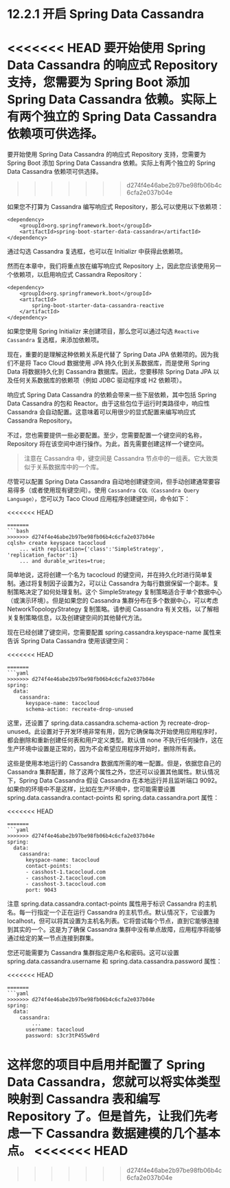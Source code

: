 # 12.2.1 开启 Spring Data Cassandra

<<<<<<< HEAD
要开始使用 Spring Data Cassandra 的响应式 Repository 支持，您需要为 Spring Boot 添加 Spring  Data Cassandra 依赖。实际上有两个独立的 Spring Data Cassandra 依赖项可供选择。
=======
要开始使用 Spring Data Cassandra 的响应式 Repository 支持，您需要为 Spring Boot 添加 Spring Data Cassandra 依赖。实际上有两个独立的 Spring Data Cassandra 依赖项可供选择。
>>>>>>> d274f4e46abe2b97be98fb06b4c6cfa2e037b04e

如果您不打算为 Cassandra 编写响应式 Repository，那么可以使用以下依赖项：

```markup
<dependency>
    <groupId>org.springframework.boot</groupId>
    <artifactId>spring-boot-starter-data-cassandra</artifactId>
</dependency>
```

通过勾选 Cassandra 复选框，也可以在 Initializr 中获得此依赖项。

然而在本章中，我们将重点放在编写响应式 Repository 上，因此您应该使用另一个依赖项，以启用响应式 Cassandra Repository：

```markup
<dependency>
    <groupId>org.springframework.boot</groupId>
    <artifactId>
        spring-boot-starter-data-cassandra-reactive
    </artifactId>
</dependency>
```

如果您使用 Spring Initializr 来创建项目，那么您可以通过勾选 `Reactive Cassandra` 复选框，来添加依赖项。

现在，重要的是理解这种依赖关系是代替了 Spring Data JPA 依赖项的。因为我们不是将 Taco Cloud 数据使用 JPA 持久化到关系数据库，而是使用 Spring Data 将数据持久化到 Cassandra 数据库。因此，您要移除 Spring Data JPA 以及任何关系数据库的依赖项（例如 JDBC 驱动程序或 H2 依赖项）。

响应式 Spring Data Cassandra 的依赖会带来一些下层依赖，其中包括 Spring Data Cassandra 的包和 Reactor。由于这些包位于运行时类路径中，响应性 Cassandra 会自动配置。这意味着可以用很少的显式配置来编写响应式 Cassandra Repository。

不过，您也需要提供一些必要配置。至少，您需要配置一个键空间的名称， Repository 将在该空间中进行操作。为此，首先需要创建这样一个键空间。

> 注意在 Cassandra 中，键空间是 Cassandra 节点中的一组表。它大致类似于关系数据库中的一个库。

尽管可以配置 Spring Data Cassandra 自动地创建键空间，但手动创建通常要容易得多（或者使用现有键空间）。使用 `Cassandra CQL（Cassandra Query Language）`，您可以为 Taco Cloud 应用程序创建键空间，命令如下：

<<<<<<< HEAD
```shell
=======
```bash
>>>>>>> d274f4e46abe2b97be98fb06b4c6cfa2e037b04e
cqlsh> create keyspace tacocloud
    ... with replication={'class':'SimpleStrategy', 'replication_factor':1}
    ... and durable_writes=true;
```

简单地说，这将创建一个名为 tacocloud 的键空间，并在持久化时进行简单复制。通过将复制因子设置为2，可以让 Cassandra 为每行数据保留一个副本。复制策略决定了如何处理复制。这个 SimpleStrategy 复制策略适合于单个数据中心（或演示环境）。但是如果您的 Cassandra 集群分布在多个数据中心，可以考虑 NetworkTopologyStrategy 复制策略。请参阅 Cassandra 有关文档，以了解相关复制策略信息，以及创建键空间的其他替代方法。

现在已经创建了键空间，您需要配置 spring.cassandra.keyspace-name 属性来告诉 Spring Data Cassandra 使用该键空间：

<<<<<<< HEAD
```markup
=======
```yaml
>>>>>>> d274f4e46abe2b97be98fb06b4c6cfa2e037b04e
spring:
  data:
    cassandra:
      keyspace-name: tacocloud
      schema-action: recreate-drop-unused
```

这里，还设置了 spring.data.cassandra.schema-action 为 recreate-drop-unused。此设置对于开发环境非常有用，因为它确保每次开始使用应用程序时，都会删除和重新创建任何表和用户定义类型。默认值 none 不执行任何操作，这在生产环境中设置是正常的，因为不会希望应用程序开始时，删除所有表。

这些是使用本地运行的 Cassandra 数据库所需的唯一配置。但是，依据您自己的 Cassandra 集群配置，除了这两个属性之外，您还可以设置其他属性。默认情况下，Spring Data Cassandra 假设 Cassandra 在本地运行并且监听端口 9092。如果你的环境中不是这样，比如在生产环境中，您可能需要设置 spring.data.cassandra.contact-points 和 spring.data.cassandra.port 属性：

<<<<<<< HEAD
```markup
=======
```yaml
>>>>>>> d274f4e46abe2b97be98fb06b4c6cfa2e037b04e
spring:
  data:
    cassandra:
      keyspace-name: tacocloud
      contact-points:
      - casshost-1.tacocloud.com
      - casshost-2.tacocloud.com
      - casshost-3.tacocloud.com
      port: 9043
```

注意 spring.data.cassandra.contact-points 属性用于标识 Cassandra 的主机名。每一行指定一个正在运行 Cassandra 的主机节点。默认情况下，它设置为 localhost，但可以将其设置为主机名列表。它将尝试每个节点，直到它能够连接到其实的一个。这是为了确保 Cassandra 集群中没有单点故障，应用程序将能够通过给定的某一节点连接到群集。

您还可能需要为 Cassandra 集群指定用户名和密码。这可以设置 spring.data.cassandra.username 和 spring.data.cassandra.password 属性：

<<<<<<< HEAD
```markup
=======
```yaml
>>>>>>> d274f4e46abe2b97be98fb06b4c6cfa2e037b04e
spring:
  data:
    cassandra:
        ...
      username: tacocloud
      password: s3cr3tP455w0rd
```

这样您的项目中启用并配置了 Spring Data Cassandra，您就可以将实体类型映射到 Cassandra 表和编写 Repository 了。但是首先，让我们先考虑一下 Cassandra 数据建模的几个基本点。
<<<<<<< HEAD
=======

>>>>>>> d274f4e46abe2b97be98fb06b4c6cfa2e037b04e
